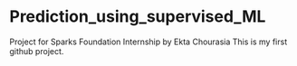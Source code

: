 # Prediction_using_supervised_ML
Project for Sparks Foundation Internship by Ekta Chourasia
This is my first github project.
